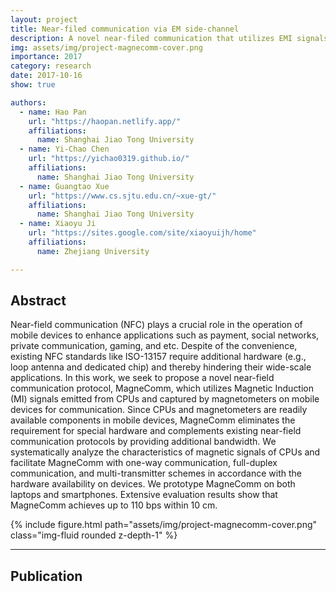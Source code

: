 ```yaml
---
layout: project
title: Near-filed communication via EM side-channel
description: A novel near-filed communication that utilizes EMI signals emitted from CPUs to transmit data and magnetometers on mobile devices to receive data.
img: assets/img/project-magnecomm-cover.png
importance: 2017
category: research
date: 2017-10-16
show: true

authors:
  - name: Hao Pan
    url: "https://haopan.netlify.app/"
    affiliations:
      name: Shanghai Jiao Tong University
  - name: Yi-Chao Chen
    url: "https://yichao0319.github.io/"
    affiliations:
      name: Shanghai Jiao Tong University
  - name: Guangtao Xue
    url: "https://www.cs.sjtu.edu.cn/~xue-gt/"
    affiliations:
      name: Shanghai Jiao Tong University
  - name: Xiaoyu Ji
    url: "https://sites.google.com/site/xiaoyuijh/home"
    affiliations: 
      name: Zhejiang University

---
```



## Abstract

Near-field communication (NFC) plays a crucial role in the operation of mobile devices to enhance applications such as payment, social networks, private communication, gaming, and etc. Despite of the convenience, existing NFC standards like ISO-13157 require additional hardware (e.g., loop antenna and dedicated chip) and thereby hindering their wide-scale applications. In this work, we seek to propose a novel near-field communication protocol, MagneComm, which utilizes Magnetic Induction (MI) signals emitted from CPUs and captured by magnetometers on mobile devices for communication. Since CPUs and magnetometers are readily available components in mobile devices, MagneComm eliminates the requirement for special hardware and complements existing near-field communication protocols by providing additional bandwidth. We systematically analyze the characteristics of magnetic signals of CPUs and facilitate MagneComm with one-way communication, full-duplex communication, and multi-transmitter schemes in accordance with the hardware availability on devices. We prototype MagneComm on both laptops and smartphones. Extensive evaluation results show that MagneComm achieves up to 110 bps within 10 cm.

<div class="row justify-content-sm-center">
    <div class="col-sm-8 mt-3 mt-md-0">
        {% include figure.html path="assets/img/project-magnecomm-cover.png" class="img-fluid rounded z-depth-1" %}
    </div>
</div>



***

## Publication

<div hidden>
{% cite pan-mobicom17 %}
{% cite xue-tmc21 -f journal %}
</div>


